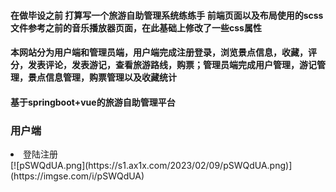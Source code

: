 #### 在做毕设之前 打算写一个旅游自助管理系统练练手  前端页面以及布局使用的scss文件参考之前的音乐播放器页面，在此基础上修改了一些css属性
#### 本网站分为用户端和管理员端，用户端完成注册登录，浏览景点信息，收藏，评分，发表评论，发表游记，查看旅游路线，购票；管理员端完成用户管理，游记管理，景点信息管理，购票管理以及收藏统计
#### 基于springboot+vue的旅游自助管理平台
### 用户端
<li>登陆注册</li>
[![pSWQdUA.png](https://s1.ax1x.com/2023/02/09/pSWQdUA.png)](https://imgse.com/i/pSWQdUA)
